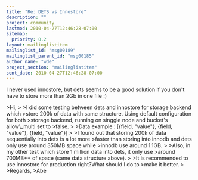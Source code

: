 ```yaml
---
title: "Re: DETS vs Innostore"
description: ""
project: community
lastmod: 2010-04-27T12:46:28-07:00
sitemap:
  priority: 0.2
layout: mailinglistitem
mailinglist_id: "msg00189"
mailinglist_parent_id: "msg00185"
author_name: "wde"
project_section: "mailinglistitem"
sent_date: 2010-04-27T12:46:28-07:00
---
```



I never used innostore, but dets seems to be a good solution if you don't have 
to store more than 2Gb in one file :)


&gt;Hi,
&gt;
&gt;I did some testing between dets and innostore for storage backend which
&gt;store 200k of data with same structure. Using default configuration for both
&gt;storage backend, running on singgle node and bucket's allow\\_multi set to
&gt;false.
&gt;
&gt;Data example : [{field, "value"}, {field, "value"}, {field, "value"}]
&gt;
&gt;I found out that storing 200k of data sequentially into dets is a lot more
&gt;faster than storing into innodb and dets only use around 350MB space while
&gt;innodb use around 1.1GB.
&gt;
&gt;Also, in my other test which store 1 million data into dets, it only use
&gt;around 700MB++ of space (same data structure above).
&gt;
&gt;It is recommended to use innostore for production right?What should I do to
&gt;make it better.
&gt;
&gt;Regards,
&gt;Abe

